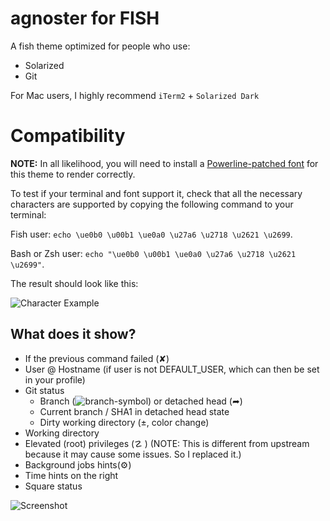 # agnoster for FISH

A fish theme optimized for people who use:

- Solarized
- Git

For Mac users, I highly recommend `iTerm2` + `Solarized Dark`

# Compatibility

**NOTE:** In all likelihood, you will need to install a [Powerline-patched font](https://github.com/Lokaltog/powerline-fonts) for this theme to render correctly.

To test if your terminal and font support it, check that all the necessary characters are supported by copying the following command to your terminal: 

Fish user:
`echo \ue0b0 \u00b1 \ue0a0 \u27a6 \u2718 \u2621 \u2699`.

Bash or Zsh user:
`echo "\ue0b0 \u00b1 \ue0a0 \u27a6 \u2718 \u2621 \u2699"`.

The result should look like this:

![Character Example](https://gist.githubusercontent.com/Gabirel/df85f42bbf992ff40335eac07cdf09bf/raw/fbeea64d843bd5a8ce124220c23582b844bec90e/character-example.png)

## What does it show?

- If the previous command failed (✘)
- User @ Hostname (if user is not DEFAULT_USER, which can then be set in your profile)
- Git status
  - Branch (![branch-symbol](https://gist.githubusercontent.com/Gabirel/df85f42bbf992ff40335eac07cdf09bf/raw/c0b869c634a1fe5aff7f4794f5ba1af126a96111/branch-symbol.png)) or detached head (➦)
  - Current branch / SHA1 in detached head state
  - Dirty working directory (±, color change)
- Working directory
- Elevated (root) privileges (☡ )
    (NOTE: This is different from upstream because it may cause some issues. So I replaced it.)
- Background jobs hints(⚙)
- Time hints on the right
- Square status

![Screenshot](https://gist.githubusercontent.com/Gabirel/df85f42bbf992ff40335eac07cdf09bf/raw/9fee756316fe74a823e8f230c94dc3c1175d1deb/full-demo.png)
